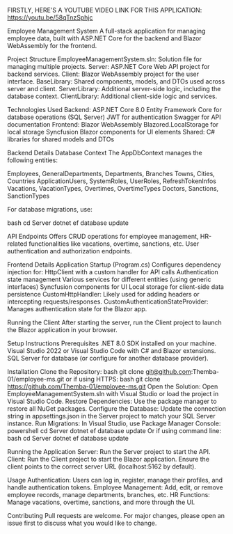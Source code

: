 FIRSTLY, HERE'S A YOUTUBE VIDEO LINK FOR THIS APPLICATION: https://youtu.be/58qTnzSphjc

Employee Management System
A full-stack application for managing employee data, built with ASP.NET Core for the backend and Blazor WebAssembly for the frontend.

Project Structure
EmployeeManagementSystem.sln: Solution file for managing multiple projects.
Server: ASP.NET Core Web API project for backend services.
Client: Blazor WebAssembly project for the user interface.
BaseLibrary: Shared components, models, and DTOs used across server and client.
ServerLibrary: Additional server-side logic, including the database context.
ClientLibrary: Additional client-side logic and services.

Technologies Used
Backend: 
ASP.NET Core 8.0
Entity Framework Core for database operations (SQL Server)
JWT for authentication
Swagger for API documentation
Frontend: 
Blazor WebAssembly
Blazored.LocalStorage for local storage
Syncfusion Blazor components for UI elements
Shared: 
C# libraries for shared models and DTOs

Backend Details
Database Context
The AppDbContext manages the following entities:

Employees, GeneralDepartments, Departments, Branches
Towns, Cities, Countries
ApplicationUsers, SystemRoles, UserRoles, RefreshTokenInfos
Vacations, VacationTypes, Overtimes, OvertimeTypes
Doctors, Sanctions, SanctionTypes

For database migrations, use:

bash
cd Server
dotnet ef database update

API Endpoints
Offers CRUD operations for employee management, HR-related functionalities like vacations, overtime, sanctions, etc.
User authentication and authorization endpoints.

Frontend Details
Application Startup (Program.cs)
Configures dependency injection for:
HttpClient with a custom handler for API calls
Authentication state management
Various services for different entities (using generic interfaces)
Syncfusion components for UI
Local storage for client-side data persistence
CustomHttpHandler: Likely used for adding headers or intercepting requests/responses.
CustomAuthenticationStateProvider: Manages authentication state for the Blazor app.

Running the Client
After starting the server, run the Client project to launch the Blazor application in your browser.

Setup Instructions
Prerequisites
.NET 8.0 SDK installed on your machine.
Visual Studio 2022 or Visual Studio Code with C# and Blazor extensions.
SQL Server for database (or configure for another database provider).

Installation
Clone the Repository:
bash
git clone git@github.com:Themba-01/employee-ms.git
or if using HTTPS:
bash
git clone https://github.com/Themba-01/employee-ms.git
Open the Solution:
Open EmployeeManagementSystem.sln with Visual Studio or load the project in Visual Studio Code.
Restore Dependencies:
Use the package manager to restore all NuGet packages.
Configure the Database:
Update the connection string in appsettings.json in the Server project to match your SQL Server instance.
Run Migrations:
In Visual Studio, use Package Manager Console:
powershell
cd Server
dotnet ef database update
Or if using command line:
bash
cd Server
dotnet ef database update

Running the Application
Server: Run the Server project to start the API.
Client: Run the Client project to start the Blazor application. Ensure the client points to the correct server URL (localhost:5162 by default).

Usage
Authentication: Users can log in, register, manage their profiles, and handle authentication tokens.
Employee Management: Add, edit, or remove employee records, manage departments, branches, etc.
HR Functions: Manage vacations, overtime, sanctions, and more through the UI.

Contributing
Pull requests are welcome. For major changes, please open an issue first to discuss what you would like to change.

